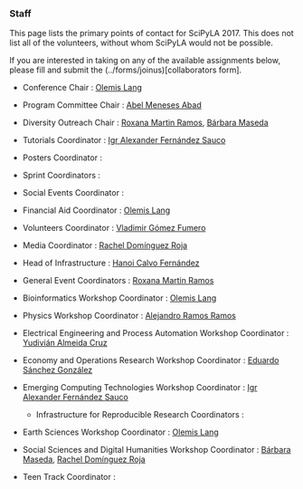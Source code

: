 
### Staff

This page lists the primary points of contact for SciPyLA 2017.
This does not list all of the volunteers, without whom SciPyLA would not be possible.

If you are interested in taking on any of the available assignments below,
please fill and submit the (../forms/joinus)[collaborators form].

- Conference Chair : [Olemis Lang](http://linkedin.com/in/olemis)
- Program Committee Chair : [Abel Meneses Abad](https://cu.linkedin.com/in/abel-abel-meneses-abad-1450ba3a)
- Diversity Outreach Chair : [Roxana Martin Ramos](https://www.linkedin.com/in/roxana-martin-ramos-50711948/), [Bárbara Maseda](http://www.linkedin.com/in/barbaramaseda/)
- Tutorials Coordinator : [Igr Alexander Fernández Sauco](https://www.linkedin.com/in/igr-alex%C3%A1nder-fern%C3%A1ndez-sa%C3%BAco-34374062/)
- Posters Coordinator : 
- Sprint Coordinators :
- Social Events Coordinator : 
- Financial Aid Coordinator : [Olemis Lang](http://linkedin.com/in/olemis)
- Volunteers Coordinator : [Vladimir Gómez Fumero](https://www.linkedin.com/in/vladimir-g%C3%B3mez-fumero-55aa8513b)
- Media Coordinator : [Rachel Domínguez Roja](https://www.linkedin.com/in/rachel-dom%C3%ADnguez-b5271891/)
- Head of Infrastructure : [Hanoi Calvo Fernández](https://www.facebook.com/hanoicalvofernandez)

- General Event Coordinators : [Roxana Martin Ramos](https://www.linkedin.com/in/roxana-martin-ramos-50711948/)
- Bioinformatics Workshop Coordinator : [Olemis Lang](http://linkedin.com/in/olemis)
- Physics Workshop Coordinator : [Alejandro Ramos Ramos](https://www.facebook.com/alejandro.ramosramos.35)
- Electrical Engineering and Process Automation Workshop Coordinator : [Yudivián Almeida Cruz](https://www.linkedin.com/in/yudivi%C3%A1n-almeida-cruz-a534a8a4/)
- Economy and Operations Research Workshop Coordinator : [Eduardo Sánchez González](https://www.linkedin.com/in/eduardo-s%C3%A1nchez-gonz%C3%A1lez-13750889/)
- Emerging Computing Technologies Workshop Coordinator : [Igr Alexander Fernández Sauco](https://www.linkedin.com/in/igr-alex%C3%A1nder-fern%C3%A1ndez-sa%C3%BAco-34374062/)
  * Infrastructure for Reproducible Research Coordinators : 
- Earth Sciences Workshop Coordinator : [Olemis Lang](http://linkedin.com/in/olemis)
- Social Sciences and Digital Humanities Workshop Coordinator : [Bárbara Maseda](http://www.linkedin.com/in/barbaramaseda/), [Rachel Domínguez Roja](https://www.linkedin.com/in/rachel-dom%C3%ADnguez-b5271891/)

- Teen Track Coordinator : 


